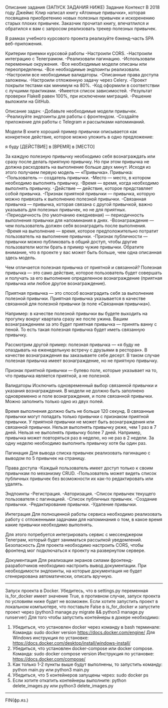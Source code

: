 Описание задания (ЗАПУСК ЗАДАНИЯ НИЖЕ)
Задание
Контекст
В 2018 году Джеймс Клир написал книгу «Атомные привычки», которая посвящена приобретению новых полезных привычек и искоренению старых плохих привычек. Заказчик прочитал книгу, впечатлился и обратился к вам с запросом реализовать трекер полезных привычек.

В рамках учебного курсового проекта реализуйте бэкенд-часть SPA веб-приложения.

Критерии приемки курсовой работы
-Настроили CORS.
-Настроили интеграцию с Телеграмом.
-Реализовали пагинацию.
-Использовали переменные окружения.
-Все необходимые модели описаны или переопределены.
-Все необходимые эндпоинты реализовали.
-Настроили все необходимые валидаторы.
-Описанные права доступа заложены.
-Настроили отложенную задачу через Celery.
-Проект покрыли тестами как минимум на 80%.
-Код оформили в соответствии с лучшими практиками.
-Имеется список зависимостей.
-Результат проверки Flake8 равен 100%, при исключении миграций.
-Решение выложили на GitHub.

Описание задач:
-Добавьте необходимые модели привычек.
-Реализуйте эндпоинты для работы с фронтендом.
-Создайте приложение для работы с Telegram и рассылками напоминаний.

Модели
В книге хороший пример привычки описывается как конкретное действие, которое можно уложить в одно предложение:

я буду [ДЕЙСТВИЕ] в [ВРЕМЯ] в [МЕСТО]

За каждую полезную привычку необходимо себя вознаграждать или сразу после делать приятную привычку. Но при этом привычка не должна расходовать на выполнение больше двух минут. Исходя из этого получаем первую модель — «Привычка».
Привычка:
-Пользователь — создатель привычки.
-Место — место, в котором необходимо выполнять привычку.
-Время — время, когда необходимо выполнять привычку.
-Действие — действие, которое представляет собой привычка.
-Признак приятной привычки — привычка, которую можно привязать к выполнению полезной привычки.
-Связанная привычка — привычка, которая связана с другой привычкой, важно указывать для полезных привычек, но не для приятных.
-Периодичность (по умолчанию ежедневная) — периодичность выполнения привычки для напоминания в днях.
-Вознаграждение — чем пользователь должен себя вознаградить после выполнения.
-Время на выполнение — время, которое предположительно потратит пользователь на выполнение привычки.
-Признак публичности — привычки можно публиковать в общий доступ, чтобы другие пользователи могли брать в пример чужие привычки.
Обратите внимание, что в проекте у вас может быть больше, чем одна описанная здесь модель.


Чем отличается полезная привычка от приятной и связанной?
Полезная привычка — это само действие, которое пользователь будет совершать и получать за его выполнение определенное вознаграждение (приятная привычка или любое другое вознаграждение).

Приятная привычка — это способ вознаградить себя за выполнение полезной привычки. Приятная привычка указывается в качестве связанной для полезной привычки (в поле «Связанная привычка»).

Например: в качестве полезной привычки вы будете выходить на прогулку вокруг квартала сразу же после ужина. Вашим вознаграждением за это будет приятная привычка — принять ванну с пеной. То есть такая полезная привычка будет иметь связанную привычку.

Рассмотрим другой пример: полезная привычка — «я буду не опаздывать на еженедельную встречу с друзьями в ресторан». В качестве вознаграждения вы заказываете себе десерт. В таком случае полезная привычка имеет вознаграждение, но не приятную привычку.

Признак приятной привычки — булево поле, которые указывает на то, что привычка является приятной, а не полезной.


Валидаторы
Исключить одновременный выбор связанной привычки и указания вознаграждения.
В модели не должно быть заполнено одновременно и поле вознаграждения, и поле связанной привычки. Можно заполнить только одно из двух полей.

Время выполнения должно быть не больше 120 секунд.
В связанные привычки могут попадать только привычки с признаком приятной привычки.
У приятной привычки не может быть вознаграждения или связанной привычки.
Нельзя выполнять привычку реже, чем 1 раз в 7 дней.
Нельзя не выполнять привычку более 7 дней. Например, привычка может повторяться раз в неделю, но не раз в 2 недели. За одну неделю необходимо выполнить привычку хотя бы один раз.

Пагинация
Для вывода списка привычек реализовать пагинацию с выводом по 5 привычек на страницу.

Права доступа
-Каждый пользователь имеет доступ только к своим привычкам по механизму CRUD.
-Пользователь может видеть список публичных привычек без возможности их как-то редактировать или удалять.

Эндпоинты
-Регистрация.
-Авторизация.
-Список привычек текущего пользователя с пагинацией.
-Список публичных привычек.
-Создание привычки.
-Редактирование привычки.
-Удаление привычки.

Интеграция
Для полноценной работы сервиса необходимо реализовать работу с отложенными задачами для напоминания о том, в какое время какие привычки необходимо выполнять.

Для этого потребуется интегрировать сервис с мессенджером Телеграм, который будет заниматься рассылкой уведомлений.
Безопасность
Для проекта необходимо настроить CORS, чтобы фронтенд мог подключаться к проекту на развернутом сервере.

Документация
Для реализации экранов силами фронтенд-разработчиков необходимо настроить вывод документации. При необходимости эндпоинты, на которые документация не будет сгенерирована автоматически, описать вручную.

------------------------------------------------------------------------------------------------------------------------
Запуск проекта в Docker.
Убедитесь, что в settings.py переменная is_for_docker имеет значение True, 
в противном случае, запуск проекта по условиям ниже будет не возможен.
Если хотите запустить проект в локальном компьютере, что поставьте False в is_for_docker и запустите проект через (python3 manage.py migrate && python3 manage.py runserver)
Для того чтобы запустить контейнеры в докере необходимо:
1. Убедиться, что установлен docker через команду в bash терминале:
Команда: sudo docker version
https://docs.docker.com/engine/
Для Windows инструкция по установке:
https://docs.docker.com/desktop/install/windows-install/
2. Убедиться, что установлен docker-compose или docker compose.
Команда: sudo docker compose version
Инструкция по установке:
https://docs.docker.com/compose/
3. Как только 1-2 пункты выше будут выполнены, то запустить команду:
python main.py
или
python3 main.py
4. Убедиться, что 5 контейнеров запущены через: sudo docker ps
5.  Если хотите откатить контейнеры выполните:
python delete_images.py
или
python3 delete_images.py
-------------------------------------------------------------------------------
FIN(фр.яз.)